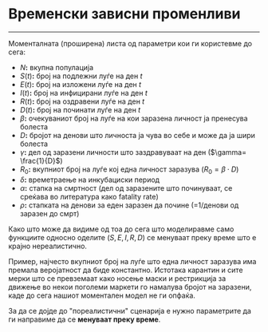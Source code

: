 # Временски зависни променливи
*** 
Моменталната (проширена) листа од параметри кои ги користевме до сега: 

- $N$**:** вкупна популација 
- $S(t)$**:** број на подлежни луѓе на ден $t$
- $E(t)$**:** број на изложени луѓе на ден $t$
- $I(t)$**:** број на инфицирани луѓе на ден $t$
- $R(t)$**:** број на оздравени луѓе на ден $t$  
- $D(t)$**:** број на починати луѓе на ден $t$
- $\beta$**:** очекуваниот број на луѓе на кои заразена личност ја пренесува болеста
- $D$**:** бројот на денови што личноста ја чува во себе и може да ја шири болеста
- $\gamma$**:** дел од заразени личности што заздравуваат на ден ($\gamma= \frac{1}{D}$)
- $R_{0}$**:** вкупниот број на луѓе кој една личност заразува ($R_{0}=\beta \cdot D$)
- $\delta$**:** времетраење на инкубациски период 
- $\alpha$**:** стапка на смртност (дел од заразените што починуваат, се среќава  во литература како fatality rate)
- $\rho$**:** стапката на денови за еден заразен да почине (=1/денови од заразен до смрт)

Како што може да видиме од тоа до сега што моделиравме само функциите односно оделите ($S,E,I,R,D$) се менуваат преку време што е крајно нереалистично. 


Пример, најчесто вкупниот број на луѓе што една личност заразува има премала веројатност да биде константно. Истотака карантин и сите мерки што се превземаат како носење маски и рестрикција за движење во некои поголеми маркети го намалува бројот на заразени, каде до сега нашиот моментален модел не ги опфаќа. 

За да се дојде до "пореалистични" сценарија е нужно параметрите да ги направиме да се **менуваат преку време**. 
